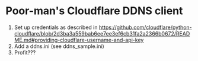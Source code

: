 # Poor-man's Cloudflare DDNS client

1. Set up credentials as described in https://github.com/cloudflare/python-cloudflare/blob/2d3ba3a559bab6ee7ee3ef6cb31fa2a2366b0672/README.md#providing-cloudflare-username-and-api-key
2. Add a ddns.ini (see ddns_sample.ini)
3. Profit???
